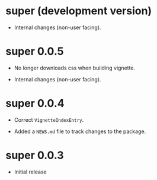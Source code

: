 # super (development version)

- Internal changes (non-user facing).

# super 0.0.5

- No longer downloads css when building vignette.

- Internal changes (non-user facing).

# super 0.0.4

- Correct `VignetteIndexEntry`.

- Added a `NEWS.md` file to track changes to the package.

# super 0.0.3

- Initial release
